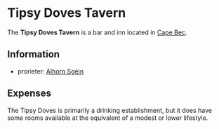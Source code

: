 # Tipsy Doves Tavern

The **Tipsy Doves Tavern** is a bar and inn located in [Cape Bec](cape-bec.md).

## Information

- prorieter: [Alhorn Sgèin](../citizenry/alhorn-sgein.md)

## Expenses

The Tipsy Doves is primarily a drinking establishment, but it does have some rooms available at the equivalent of a modest or lower lifestyle.
